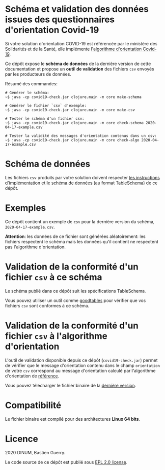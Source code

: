 # Schéma et validation des données issues des questionnaires d'orientation Covid-19

Si votre solution d'orientation COVID-19 est référencée par le ministère des Solidarités et de la Santé, elle implémente [l'algorithme d'orientation Covid-19](https://delegation-numerique-en-sante.github.io/covid19-algorithme-orientation/).

Ce dépôt expose le **schéma de données** de la dernière version de cette documentation et propose un **outil de validation** des fichiers `csv` envoyés par les producteurs de données.

Résumé des commandes:

	# Générer le schéma:
	~$ java -cp covid19-check.jar clojure.main -m core make-schema

	# Générer le fichier `csv` d'exemple:
	~$ java -cp covid19-check.jar clojure.main -m core make-csv

	# Tester le schéma d'un fichier csv:
	~$ java -cp covid19-check.jar clojure.main -m core check-schema 2020-04-17-example.csv

	# Tester la validité des messages d'orientation contenus dans un csv:
	~$ java -cp covid19-check.jar clojure.main -m core check-algo 2020-04-17-example.csv

# Schéma de données

Les fichiers `csv` produits par votre solution doivent respecter [les instructions d'implémentation](https://github.com/Delegation-numerique-en-sante/covid19-algorithme-orientation/blob/master/implementation.org#variables-%C3%A0-obligatoirement-sauvegarder-pour-partage) et le [schéma de données](schema.json) (au format [TableSchema](https://frictionlessdata.io/table-schema/)) de ce dépôt.

# Exemples

Ce dépôt contient un exemple de `csv` pour la dernière version du schéma, `2020-04-17-example.csv`.

**Attention**: les données de ce fichier sont générées aléatoirement: les fichiers respectent le schéma mais les données qu'il contient ne respectent pas l'algorithme d'orientation.

# Validation de la conformité d'un fichier `csv` à ce schéma

Le schéma publié dans ce dépôt suit les spécifications TableSchema.

Vous pouvez utiliser un outil comme [goodtables](https://github.com/frictionlessdata/goodtables-py) pour vérifier que vos fichiers `csv` sont conformes à ce schéma.

# Validation de la conformité d'un fichier `csv` à l'algorithme d'orientation

L'outil de validation disponible depuis ce dépôt (`covid19-check.jar`) permet de vérifier que le message d'orientation contenu dans le champ `orientation` de votre `csv` correspond au message d'orientation calculé par l'algorithme d'orientation de [référence](https://delegation-numerique-en-sante.github.io/covid19-algorithme-orientation/).

Vous pouvez télécharger le fichier binaire de la [dernière version](https://github.com/Delegation-numerique-en-sante/covid19-algorithme-orientation-check/releases/).

# Compatibilité

Le fichier binaire est compilé pour des architectures **Linux 64 bits**.

# Licence

2020 DINUM, Bastien Guerry.

Le code source de ce dépôt est publié sous [EPL 2.0 license](LICENSE).

